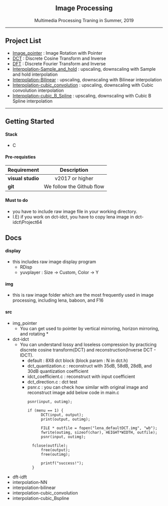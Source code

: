 <h2 align="center">Image Processing</h2>
<p align="center">
  Multimedia Processing Traning in Summer, 2019
</p>

* * *

## Project List
* [Image_pointer](https://github.com/seraaaayeo/study-image_processing/tree/master/src/img_pointer) : Image Rotation with Pointer
* [DCT](https://github.com/seraaaayeo/study-image_processing/tree/master/src/dct-idct) : Discrete Cosine Transform and Inverse
* [DFT](https://github.com/seraaaayeo/study-image_processing/tree/master/src/dft-idft) : Discrete Fourier Transform and Inverse
* [Interpolation-Sample_and_hold](https://github.com/seraaaayeo/study-image_processing/tree/master/src/interpolation-NN) : upscaling, downscaling with Sample and hold interpolation
* [Interpolation-Bilinear](https://github.com/seraaaayeo/study-image_processing/tree/master/src/interpolation-Bilinear) : upscaling, downscaling with Bilinear interpolation
* [Interpolation-cubic_convolution](https://github.com/seraaaayeo/study-image_processing/tree/master/src/interpolation-cubic_convolution) : upscaling, downscaling with Cubic convolution interpolation
* [Interpolation-cubic_B_Spline](https://github.com/seraaaayeo/study-image_processing/tree/master/src/interpolation-cubic_Bspline) : upscaling, downscaling with Cubic B Spline interpolation

* * *

## Getting Started

#### Stack
* C

#### Pre-requisties
|  <center>Requirement</center> |  <center>Description</center> |  
|:--------|:--------:|
|**visual studio** | <center>v2017 or higher</center> |
|**git** | <center>We follow the Github flow</center> |

#### Must to do
* you have to include raw image file in your working directory.
* I.E) if you work on dct-idct, you have to copy lena image in dct-idct\Project64

## Docs
#### display
* this includes raw image display program
    * RDisp
    * yuvplayer : Size -> Custom, Color -> Y

#### img
* this is raw image folder which are the most frequently used in image processing, including lena, baboon, and F16

#### src
* img_pointer
  * You can get used to pointer by vertical mirroring, horizon mirroring, and rotating
    * 
* dct-idct
  * You can understand lossy and loseless compression by practicing discrete cosine transform(DCT) and reconstruction(Inverse DCT - IDCT).
    * default : 8X8 dct block (block param : N in dct.h)
    * dct_quantization.c : reconstruct with 35dB, 58dB, 28dB, and 30dB quantization coefficient
    * idct_coefficient.c : reconstruct with input coefficient
    * dct_direction.c : dct test
    * psnr.c : you can check how similar with original image and reconstruct image
      add below code in main.c
      ```
      psnr(input, outimg);
      ```
      ```
      if (menu == 1) {
		    DCT(input, output);
		    print(output, outimg);

		    FILE * outfile = fopen("lena_defaultDCT.img", "wb");
		    fwrite(outimg, sizeof(char), HEIGHT*WIDTH, outfile);
		    psnr(input, outimg);

        fclose(outfile);
		    free(output);
		    free(outimg);

		    printf("success!");
	    }
      ```
* dft-idft
* interpolation-NN
* interpolation-bilinear
* interpolation-cubic_convolution
* interpolation-cubic_Bspline